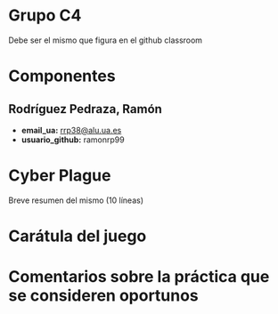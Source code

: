 # Grupo C4
Debe ser el mismo que figura en el github classroom

# Componentes

## Rodríguez Pedraza, Ramón
- **email_ua:** rrp38@alu.ua.es
- **usuario_github:** ramonrp99


# Cyber Plague
Breve resumen del mismo (10 líneas)

# Carátula del juego

# Comentarios sobre la práctica que se consideren oportunos
